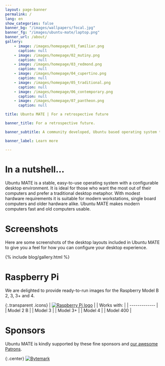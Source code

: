 ```yaml
---
layout: page-banner
permalink: /
lang: en
show_categories: false
banner_bg: "/images/wallpapers/focal.jpg"
banner_fg: "/images/ubuntu-mate/laptop.png"
banner_url: /about/
gallery:
    - image: /images/homepage/01_familiar.png
      caption: null
    - image: /images/homepage/02_mutiny.png
      caption: null
    - image: /images/homepage/03_redmond.png
      caption: null
    - image: /images/homepage/04_cupertino.png
      caption: null
    - image: /images/homepage/05_traditional.png
      caption: null
    - image: /images/homepage/06_contemporary.png
      caption: null
    - image: /images/homepage/07_pantheon.png
      caption: null

title: Ubuntu MATE | For a retrospective future

banner_title: For a retrospective future.

banner_subtitle: A community developed, Ubuntu based operating system that beautifully integrates the MATE desktop.

banner_label: Learn more

---
```



# In a nutshell...

Ubuntu MATE is a stable, easy-to-use operating system with a configurable desktop
environment. It is ideal for those who want the most out of their computers and
prefer a traditional desktop metaphor. With modest hardware requirements it is
suitable for modern workstations, single board computers and older hardware alike.
Ubuntu MATE makes modern computers fast and old computers usable.


# Screenshots

Here are some screenshots of the desktop layouts included in Ubuntu MATE to
give you a feel for how you can configure your desktop experience.

{% include blog/gallery.html %}


# Raspberry Pi

We are delighted to provide ready-to-run images for the Raspberry Model B 2, 3, 3+ and 4.

{:.transparent .icons}
| [![Raspberry Pi logo](/images/brands/raspberry-pi.svg)](/ports/raspberry-pi/) |
| Works with:   |
| ------------- |
| Model 2 B     |
| Model 3       |
| Model 3+      |
| Model 4       |
| Model 400     |

# Sponsors

Ubuntu MATE is kindly supported by these fine sponsors and [our awesome Patrons](https://www.patreon.com/ubuntu_mate).

{:.center}
[![Bytemark](/images/sponsors/bytemark.png)](https://www.bytemark.co.uk/?r=ubuntu-mate)
